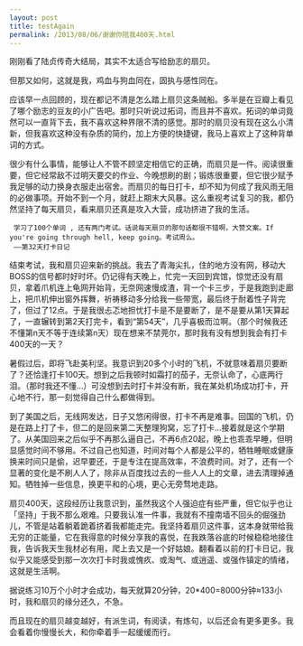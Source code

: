```yaml
---
layout: post
title: testAgain
permalink: /2013/08/06/谢谢你陪我400天.html
---
```


刚刚看了陆贞传奇大结局，其实不太适合写给励志的扇贝。

但那又如何，这就是我，鸡血与狗血同在，固执与感性同在。

应该早一点回顾的，现在都记不清是怎么踏上扇贝这条贼船。多半是在豆瓣上看见了哪个励志的豆友的小广告吧。那时只听说过拓词，而且并不喜欢。拓词的单词竟然可以一直背下去，我不喜欢这种界限不清的感觉。那时的扇贝没有现在这么小清新，但我喜欢这种没有杂质的简约，加上方便的快捷键，我马上喜欢上了这种背单词的方式。

很少有什么事情，能够让人不管不顾坚定相信它的正确，而扇贝是一件。阅读很重要，但它经常敌不过明天要交的作业、今晚想刷的剧；锻炼很重要，但它很少赋予我足够的动力换身衣服走出宿舍。而扇贝的每日打卡，却不知为何成了我风雨无阻的必做事项。开始不到一个月，就赶上期末大风暴。这么重视考试复习的我，都仍然坚持了每天扇贝，看来扇贝还真是攻入大营，成功挤进了我的生活。

     学习了100个单词 , 还有两门考试。话说每天扇贝的那句话都很不错啊，大赞文案。If you're going through hell, keep going。考试周么。
     ——第32天打卡日记

结束考试，我和扇贝迎来新的挑战。我去了青海尖扎，住的地方没有网，移动大BOSS的信号都时好时坏。仍记得有天晚上，忙完一天回到宾馆，惊觉还没有扇贝，拿着爪机连上龟网开始背，无奈网速慢成渣，背一个卡三步，于是我跑到走廊上，把爪机伸出窗外挥舞，祈祷移动多分给我一些带宽，最后终于耐着性子背完了，但过了12点。于是我很忐忑地担忧打卡是不是要断了，是不是要从第1天算起了，一直辗转到第2天打完卡，看到“第54天”，几乎喜极而泣啊。（那个时候我还不懂第n天不等于连续第n天）现在想来不禁莞尔，那时我有没有想到我会有打卡400天的一天？

暑假过后，即将飞赴美利坚。我意识到20多个小时的飞机，不就意味着扇贝要断了？还恰逢打卡100天。想到之后我顿时如霜打的茄子，无奈认命了，心底两行泪。（那时我还不懂...）可没想到去时打卡并没有断，我在某处机场成功打卡，开心地不行，那一刻觉得自己什么都做得到。

到了美国之后，无线网发达，日子又悠闲得很，打卡不再是难事。回国的飞机，仍是在路上打了卡，但二的是回来第二天整理狗窝，忘了打卡...接着就是这个学期了。从美国回来之后似乎不再那么逼自己，不再6点20起，晚上也乖乖早睡，但明显感觉时间不够用。不过自己也知道，时间对每个人都是公平的，牺牲睡眠或健康换来时间只是偷，迟早要还，于是专注在提高效率，不浪费时间。对了，还有一个显著的变化是不刷人人了，除非从百度找过去的一些人人上的文章，进去清理掉通知。牺牲掉一些信息，换更平和的心境，更心无旁骛地走路。

扇贝400天，这段经历让我意识到，虽然我这个人强迫症有些严重，但它似乎也让「坚持」于我不那么艰难。只要我认准一件事，我就有不撞南墙不回头的倔强劲儿，不管是站着躺着跪着挤着我都能走完。我坚持着扇贝这件事，这本身就带给我无穷的正能量，它在我得意的时候分享我的喜悦，在我跌落谷底的时候稳稳地接住我，告诉我天生我材必有用，爬上去又是一个好姑娘。翻看着以前的打卡日记，我似乎又能感受到那一次次打卡时我或愧疚、或淘气、或逍遥、或强作镇定的情绪，这就是生活啊。

据说练习10万个小时才会成功，每天就算20分钟，20*400=8000分钟≈133小时，我和扇贝的缘分还久，不急。

而且现在的扇贝越变越好，有派生词，有阅读，有炼句，以后还会有更多更多。我会看着你慢慢长大，和你牵着手一起缓缓而行。
